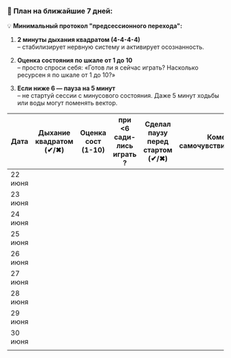 ### 🎯 План на ближайшие 7 дней:

💡 **Минимальный протокол "предсессионного перехода":**

1. **2 минуты дыхания квадратом (4-4-4-4)**  
    – стабилизирует нервную систему и активирует осознанность.
    
2. **Оценка состояния по шкале от 1 до 10**  
    – просто спроси себя: «Готов ли я сейчас играть? Насколько ресурсен я по шкале от 1 до 10?»
    
3. **Если ниже 6 — пауза на 5 минут**  
    – не стартуй сессии с минусового состояния. Даже 5 минут ходьбы или воды могут поменять вектор.

| Дата    | Дыхание квадратом (✔/✖) | Оценка сост (1-10) | при <6<br>сади- лись играть ? | Сделал паузу перед стартом (✔/✖) | Комент / самочувствиееееееееее |
| ------- | ----------------------- | ------------------ | ----------------------------- | -------------------------------- | ------------------------------ |
| 22 июня |                         |                    |                               |                                  |                                |
| 23 июня |                         |                    |                               |                                  |                                |
| 24 июня |                         |                    |                               |                                  |                                |
| 25 июня |                         |                    |                               |                                  |                                |
| 26 июня |                         |                    |                               |                                  |                                |
| 27 июня |                         |                    |                               |                                  |                                |
| 28 июня |                         |                    |                               |                                  |                                |
| 29 июня |                         |                    |                               |                                  |                                |
| 30 июня |                         |                    |                               |                                  |                                |
|         |                         |                    |                               |                                  |                                |